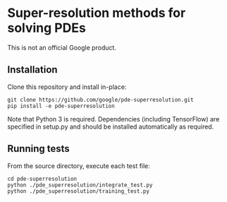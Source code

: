 # Super-resolution methods for solving PDEs

This is not an official Google product.

## Installation

Clone this repository and install in-place:

    git clone https://github.com/google/pde-superresolution.git
    pip install -e pde-superresolution

Note that Python 3 is required. Dependencies (including TensorFlow) are
specified in setup.py and should be installed automatically as required.

## Running tests

From the source directory, execute each test file:

    cd pde-superresolution
    python ./pde_superresolution/integrate_test.py
    python ./pde_superresolution/training_test.py
